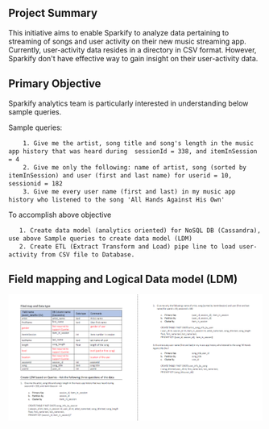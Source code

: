 ## Project Summary
This initiative aims to enable Sparkify to analyze data pertaining to streaming of songs and user activity on their new music streaming app. Currently, user-activity data resides in a directory in CSV format. However, Sparkify don't have  effective way to gain insight on their user-activity data.


## Primary Objective
Sparkify analytics team is particularly interested in understanding below sample queries.

Sample queries:

        1. Give me the artist, song title and song's length in the music app history that was heard during  sessionId = 338, and itemInSession  = 4
        2. Give me only the following: name of artist, song (sorted by itemInSession) and user (first and last name) for userid = 10, sessionid = 182
        3. Give me every user name (first and last) in my music app history who listened to the song 'All Hands Against His Own'


To accomplish above objective

       1. Create data model (analytics oriented) for NoSQL DB (Cassandra), use above Sample queries to create data model (LDM)
       2. Create ETL (Extract Transform and Load) pipe line to load user-activity from CSV file to Database.




## Field mapping and Logical Data model (LDM)
![Alt text](NoSQL_DataModel.PNG?raw=true "Logical Data model (LDM)")
